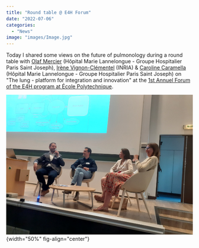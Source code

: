 ```yaml
---
title: "Round table @ E4H Forum"
date: "2022-07-06"
categories: 
  - "News"
image: "images/Image.jpg"
---
```


Today I shared some views on the future of pulmonology during a round table with [Olaf Mercier](https://fr.linkedin.com/in/olaf-mercier-87389668) (Hôpital Marie Lannelongue - Groupe Hospitalier Paris Saint Joseph), [Irène Vignon-Clémentel](https://team.inria.fr/simbiotx/team-members/irene-vignon-clementel) (INRIA) & [Caroline Caramella](https://fr.linkedin.com/in/caroline-caramella-88b9231a6) (Hôpital Marie Lannelongue - Groupe Hospitalier Paris Saint Joseph) on "The lung - platform for integration and innovation" at the [1st Annuel Forum of the E4H program at École Polytechnique](https://www.ip-paris.fr/e4h-1st-annuel-forum-programme).

![](images/Image.jpg){width="50%" fig-align="center"}
